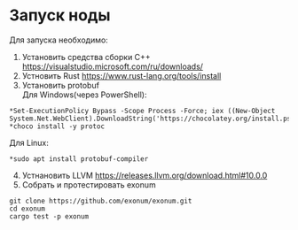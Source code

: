 # Запуск ноды
Для запуска необходимо:
1. Установить средства сборки С++ https://visualstudio.microsoft.com/ru/downloads/
2. Устновить Rust https://www.rust-lang.org/tools/install
3. Установить protobuf  
Для Windows(через PowerShell):
```
*Set-ExecutionPolicy Bypass -Scope Process -Force; iex ((New-Object System.Net.WebClient).DownloadString('https://chocolatey.org/install.ps1'))
*choco install -y protoc
```
Для Linux:
```
*sudo apt install protobuf-compiler
```
4. Устнановить LLVM https://releases.llvm.org/download.html#10.0.0
5. Собрать и протестировать exonum
```
git clone https://github.com/exonum/exonum.git
cd exonum
cargo test -p exonum
```